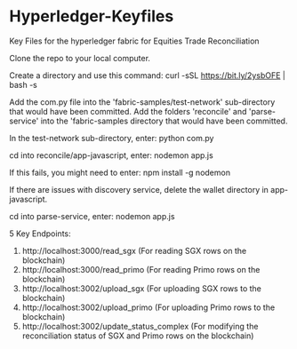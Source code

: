 # Hyperledger-Keyfiles
Key Files for the hyperledger fabric for Equities Trade Reconciliation

Clone the repo to your local computer.

Create a directory and use this command: 
curl -sSL https://bit.ly/2ysbOFE | bash -s

Add the com.py file into the 'fabric-samples/test-network' sub-directory that would have been committed.
Add the folders 'reconcile' and 'parse-service' into the 'fabric-samples directory that would have been committed.

In the test-network sub-directory, enter:
python com.py

cd into reconcile/app-javascript, enter:
nodemon app.js

If this fails, you might need to enter: 
npm install -g nodemon

If there are issues with discovery service, delete the wallet directory in app-javascript.

cd into parse-service, enter:
nodemon app.js

5 Key Endpoints:

1) http://localhost:3000/read_sgx (For reading SGX rows on the blockchain)
2) http://localhost:3000/read_primo (For reading Primo rows on the blockchain)
3) http://localhost:3002/upload_sgx (For uploading SGX rows to the blockchain)
4) http://localhost:3002/upload_primo (For uploading Primo rows to the blockchain)
5) http://localhost:3002/update_status_complex (For modifying the reconciliation status of SGX and Primo rows on the blockchain)

